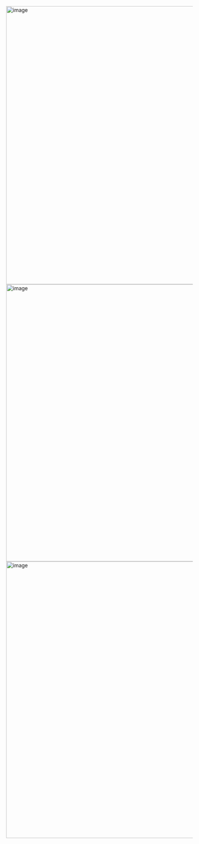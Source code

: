 <img width="750" alt="image" src="https://github.com/user-attachments/assets/39d3e23c-4e58-40d3-ab65-d72e38c6bc9a" />

<img width="747" alt="image" src="https://github.com/user-attachments/assets/732b62c2-5995-4376-b037-a9ac68fd0a46" />

<img width="746" alt="image" src="https://github.com/user-attachments/assets/58a22f9f-0060-4124-8bee-fa1bcc957fa5" />
